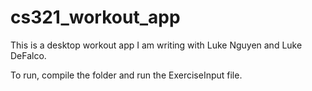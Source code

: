 # cs321_workout_app
This is a desktop workout app I am writing with Luke Nguyen and Luke DeFalco.

To run, compile the folder and run the ExerciseInput file.
